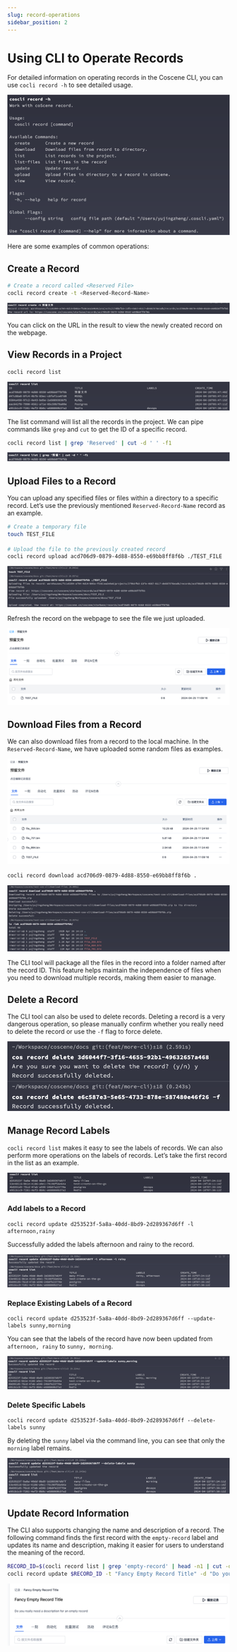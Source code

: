 ```yaml
---
slug: record-operations
sidebar_position: 2
---
```


# Using CLI to Operate Records

For detailed information on operating records in the Coscene CLI, you can use `cocli record -h` to see detailed usage.

![cli-record-help](./img/cocli-record-help.png)

Here are some examples of common operations:

## Create a Record

```bash
# Create a record called <Reserved File>
cocli record create -t <Reserved-Record-Name>
```

![cocli-record-create](./img/cocli-record-create.png)

You can click on the URL in the result to view the newly created record on the webpage.

## View Records in a Project

```bash
cocli record list
```

![cocli-record-list](./img/cocli-record-list.png)

The list command will list all the records in the project. We can pipe commands like `grep` and `cut` to get the ID of a specific record.

```bash
cocli record list | grep 'Reserved' | cut -d ' ' -f1
```

![cocli-record-get-id](./img/cocli-record-get-id.png)

## Upload Files to a Record

You can upload any specified files or files within a directory to a specific record. Let’s use the previously mentioned `Reserved-Record-Name` record as an example.

```bash
# Create a temporary file
touch TEST_FILE

# Upload the file to the previously created record
cocli record upload acd706d9-0879-4d88-8550-e69bb8ff8f6b ./TEST_FILE
```

![cocli-upload-file-to-record](./img/cocli-upload-file-to-record.png)

Refresh the record on the webpage to see the file we just uploaded.

![view-just-uploaded-file](./img/view-just-uploaded-file.png)

## Download Files from a Record

We can also download files from a record to the local machine. In the `Reserved-Record-Name`, we have uploaded some random files as examples.

![cocli-record-download-prepare-files](./img/cocli-record-download-prepare-files.png)

```bash
cocli record download acd706d9-0879-4d88-8550-e69bb8ff8f6b .
```

![cocli-record-download-to-local](./img/cocli-record-download-to-local.png)

The CLI tool will package all the files in the record into a folder named after the record ID. This feature helps maintain the independence of files when you need to download multiple records, making them easier to manage.

## Delete a Record

The CLI tool can also be used to delete records. Deleting a record is a very dangerous operation, so please manually confirm whether you really need to delete the record or use the `-f` flag to force delete.

![delete-a-record](./img/delete-a-record.png)

## Manage Record Labels

`cocli record list` makes it easy to see the labels of records. We can also perform more operations on the labels of records. Let’s take the first record in the list as an example.

![cocli-labels-list-record](./img/cocli-labels-list-record.png)

### Add labels to a Record

```
cocli record update d253523f-5a8a-40dd-8bd9-2d289367d6ff -l afternoon,rainy
```

Successfully added the labels afternoon and rainy to the record.

![cocli-record-append-labels](./img/cocli-record-append-labels.png)

### Replace Existing Labels of a Record

```
cocli record update d253523f-5a8a-40dd-8bd9-2d289367d6ff --update-labels sunny,morning
```

You can see that the labels of the record have now been updated from `afternoon, rainy` to `sunny, morning`.

![cocli-record-update-labels](./img/cocli-record-update-labels.png)

### Delete Specific Labels

```
cocli record update d253523f-5a8a-40dd-8bd9-2d289367d6ff --delete-labels sunny
```

By deleting the `sunny` label via the command line, you can see that only the `morning` label remains.

![cocli-record-delete-labels-list](./img/cocli-record-delete-labels-list.png)

## Update Record Information

The CLI also supports changing the name and description of a record. The following command finds the first record with the `empty-record` label and updates its name and description, making it easier for users to understand the meaning of the record.

```bash
RECORD_ID=$(cocli record list | grep 'empty-record' | head -n1 | cut -d ' ' -f1)
cocli record update $RECORD_ID -t "Fancy Empty Record Title" -d "Do you really need a description for an empty record"
```

![update-record-title-and-description](./img/update-record-title-and-description.png)
